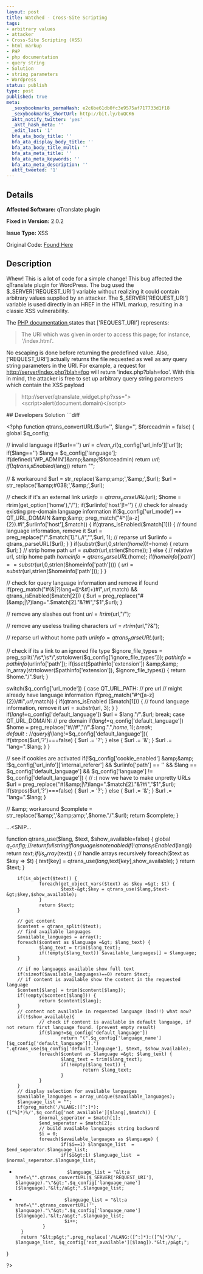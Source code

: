 ```yaml
---
layout: post
title: Watched - Cross-Site Scripting
tags:
- arbitrary values
- attacker
- Cross-Site Scripting (XSS)
- html markup
- PHP
- php documentation
- query string
- Solution
- string parameters
- Wordpress
status: publish
type: post
published: true
meta:
  _sexybookmarks_permaHash: e2c6be61db0fc3e9575af717733d1f18
  _sexybookmarks_shortUrl: http://bit.ly/buQCK6
  aktt_notify_twitter: 'yes'
  _aktt_hash_meta: ''
  _edit_last: '1'
  bfa_ata_body_title: ''
  bfa_ata_display_body_title: ''
  bfa_ata_body_title_multi: ''
  bfa_ata_meta_title: ''
  bfa_ata_meta_keywords: ''
  bfa_ata_meta_description: ''
  aktt_tweeted: '1'
---
```

## Details
__Affected Software:__ qTranslate  plugin

__Fixed in Version:__  2.0.2

__Issue Type:__ XSS

Original Code: <a title="Watched" href="http://spotthevuln.com/2010/06/watched/" target="_blank">Found Here</a>
## Description
Whew!  This is a lot of code for a simple change!  This bug affected the qTranslate plugin for WordPress. The bug used the $_SERVER['REQUEST_URI'] variable without realizing it could contain arbitrary values supplied by an attacker. The $_SERVER['REQUEST_URI'] variable is used directly in an HREF in the HTML markup, resulting in a classic XSS vulnerability.

The <a title="PHP Doc" href="http://php.net/manual/en/reserved.variables.server.php" target="_blank">PHP documentation </a>states that ['REQUEST_URI'] represents:
<blockquote>The URI which was given in order to access this page; for instance, '/index.html'.</blockquote>
No escaping is done before returning the predefined value. Also, ['REQUEST_URI'] actually returns the file requested as well as any query string parameters in the URI. For example, a request for <a href="http://server/index.php?blah=foo">http://server/index.php?blah=foo</a> will return 'index.php?blah=foo'. With this in mind, the attacker is free to set up arbitrary query string parameters which contain the XSS payload
<blockquote>http://server/qtranslate_widget.php?xss="&gt;&lt;script&gt;alert(document.domain)&lt;/script&gt;</blockquote>
## Developers Solution
```diff

&lt;?php
function qtrans_convertURL($url='', $lang='', $forceadmin = false) {
 global $q_config;

 // invalid language
 if($url=='') $url = clean_url($q_config['url_info']['url']);
 if($lang=='') $lang = $q_config['language'];
 if(defined('WP_ADMIN')&amp;&amp;!$forceadmin) return $url;
 if(!qtrans_isEnabled($lang)) return "";

 // &amp; workaround
 $url = str_replace('&amp;amp;','&amp;',$url);
 $url = str_replace('&amp;#038;','&amp;',$url);

 // check if it's an external link
 $urlinfo = qtrans_parseURL($url);
 $home = rtrim(get_option('home'),"/");
 if($urlinfo['host']!='') {
  // check for already existing pre-domain language information
  if($q_config['url_mode'] == QT_URL_DOMAIN &amp;&amp; preg_match("#^([a-z]{2}).#i",$urlinfo['host'],$match)) {
   if(qtrans_isEnabled($match[1])) {
    // found language information, remove it
    $url = preg_replace("/".$match[1]."\./i","",$url, 1);
    // reparse url
    $urlinfo = qtrans_parseURL($url);
   }
  }
  if(substr($url,0,strlen($home))!=$home) {
   return $url;
  }
  // strip home path
  $url = substr($url,strlen($home));
 } else {
  // relative url, strip home path
  $homeinfo = qtrans_parseURL($home);
  if($homeinfo['path']==substr($url,0,strlen($homeinfo['path']))) {
   $url = substr($url,strlen($homeinfo['path']));
  }
 }

 // check for query language information and remove if found
 if(preg_match("#(&amp;|\?)lang=([^&amp;\#]+)#i",$url,$match) &amp;&amp; qtrans_isEnabled($match[2])) {
  $url = preg_replace("#(&amp;|\?)lang=".$match[2]."&amp;?#i","$1",$url);
 }

 // remove any slashes out front
 $url = ltrim($url,"/");

 // remove any useless trailing characters
 $url = rtrim($url,"?&amp;");

 // reparse url without home path
 $urlinfo = qtrans_parseURL($url);

 // check if its a link to an ignored file type
 $ignore_file_types = preg_split('/\s*,\s*/',strtolower($q_config['ignore_file_types']));
 $pathinfo = pathinfo($urlinfo['path']);
 if(isset($pathinfo['extension']) &amp;&amp; in_array(strtolower($pathinfo['extension']), $ignore_file_types)) {
  return $home."/".$url;
 }

 switch($q_config['url_mode']) {
  case QT_URL_PATH: // pre url
   // might already have language information
   if(preg_match("#^([a-z]{2})/#i",$url,$match)) {
    if(qtrans_isEnabled ($match[1])) {
     // found language information, remove it
     $url = substr($url, 3);
    }
   }
   if($lang!=$q_config['default_language']) $url = $lang."/".$url;
   break;
  case QT_URL_DOMAIN: // pre domain
   if($lang!=$q_config['default_language']) $home = preg_replace("#//#","//".$lang.".",$home,1);
   break;
  default: // query
   if($lang!=$q_config['default_language']){
    if(strpos($url,'?')===false) {
     $url .= '?';
    } else {
     $url .= '&amp;';
    }
    $url .= "lang=".$lang;
   }
 }

 // see if cookies are activated
 if(!$q_config['cookie_enabled'] &amp;&amp; !$q_config['url_info']['internal_referer'] &amp;&amp; $urlinfo['path'] == '' &amp;&amp; $lang == $q_config['default_language'] &amp;&amp; $q_config['language'] != $q_config['default_language']) {
  // :( now we have to make unpretty URLs
  $url = preg_replace("#(&amp;|\?)lang=".$match[2]."&amp;?#i","$1",$url);
  if(strpos($url,'?')===false) {
   $url .= '?';
  } else {
   $url .= '&amp;';
  }
  $url .= "lang=".$lang;
 }

 // &amp;amp; workaround
 $complete = str_replace('&amp;','&amp;amp;',$home."/".$url);
 return $complete;
}

...&lt;SNIP...

function qtrans_use($lang, $text, $show_available=false) {
        global $q_config;
        // return full string if language is not enabled
        if(!qtrans_isEnabled($lang)) return $text;
        if(is_array($text)) {
                // handle arrays recursively
                foreach($text as $key =&gt; $t) {
                        $text[$key] = qtrans_use($lang,$text[$key],$show_available);
                }
                return $text;
        }

        if(is_object($text)) {
                foreach(get_object_vars($text) as $key =&gt; $t) {
                        $text-&gt;$key = qtrans_use($lang,$text-&gt;$key,$show_available);
                }
                return $text;
        }

        // get content
        $content = qtrans_split($text);
        // find available languages
        $available_languages = array();
        foreach($content as $language =&gt; $lang_text) {
                $lang_text = trim($lang_text);
                if(!empty($lang_text)) $available_languages[] = $language;
        }

        // if no languages available show full text
        if(sizeof($available_languages)==0) return $text;
        // if content is available show the content in the requested language
        $content[$lang] = trim($content[$lang]);
        if(!empty($content[$lang])) {
                return $content[$lang];
        }
        // content not available in requested language (bad!!) what now?
        if(!$show_available){
                // check if content is available in default language, if not return first language found. (prevent empty result)
                if($lang!=$q_config['default_language'])
                        return "(".$q_config['language_name'][$q_config['default_language']].") ".qtrans_use($q_config['default_language'], $text, $show_available);
                foreach($content as $language =&gt; $lang_text) {
                        $lang_text = trim($lang_text);
                        if(!empty($lang_text)) {
                                return $lang_text;
                        }
                }
        }
        // display selection for available languages
        $available_languages = array_unique($available_languages);
        $language_list = "";
        if(preg_match('/%LANG:([^:]*):([^%]*)%/',$q_config['not_available'][$lang],$match)) {
                $normal_seperator = $match[1];
                $end_seperator = $match[2];
                // build available languages string backward
                $i = 0;
                foreach($available_languages as $language) {
                        if($i==1) $language_list  = $end_seperator.$language_list;
                        if($i&gt;1) $language_list  = $normal_seperator.$language_list;
-                        $language_list = "&lt;a href=\"".qtrans_convertURL($_SERVER['REQUEST_URI'], $language)."\"&gt;".$q_config['language_name'][$language]."&lt;/a&gt;".$language_list;
+                       $language_list = "&lt;a href=\"".qtrans_convertURL('', $language)."\"&gt;".$q_config['language_name'][$language]."&lt;/a&gt;".$language_list;
                        $i++;
                }
        }
        return "&lt;p&gt;".preg_replace('/%LANG:([^:]*):([^%]*)%/', $language_list, $q_config['not_available'][$lang])."&lt;/p&gt;";
}

?&gt;

```
